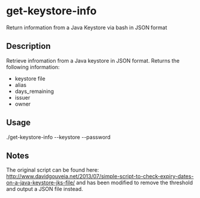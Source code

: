 # get-keystore-info

Return information from a Java Keystore via bash in JSON format

## Description

Retrieve infromation from a Java keystore in JSON format. Returns the following information:

- keystore file
- alias
- days_remaining
- issuer
- owner

## Usage

./get-keystore-info --keystore <KEYSTORE> --password <PASSWORD>

## Notes

The original script can be found here: http://www.davidgouveia.net/2013/07/simple-script-to-check-expiry-dates-on-a-java-keystore-jks-file/ and has been modified to remove the threshold and output a JSON file instead.
